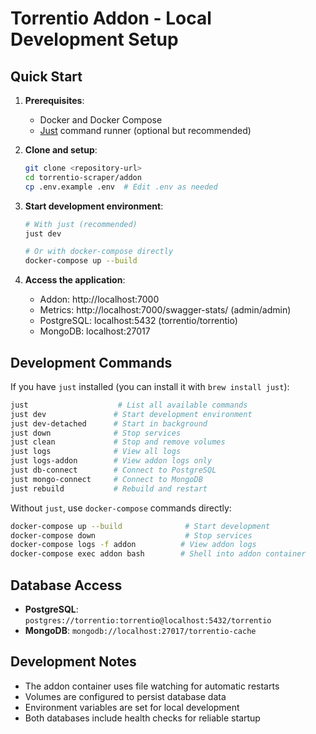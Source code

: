 # Torrentio Addon - Local Development Setup

## Quick Start

1. **Prerequisites**:
   - Docker and Docker Compose
   - [Just](https://github.com/casey/just) command runner (optional but recommended)

2. **Clone and setup**:
   ```bash
   git clone <repository-url>
   cd torrentio-scraper/addon
   cp .env.example .env  # Edit .env as needed
   ```

3. **Start development environment**:
   ```bash
   # With just (recommended)
   just dev

   # Or with docker-compose directly
   docker-compose up --build
   ```

4. **Access the application**:
   - Addon: http://localhost:7000
   - Metrics: http://localhost:7000/swagger-stats/ (admin/admin)
   - PostgreSQL: localhost:5432 (torrentio/torrentio)
   - MongoDB: localhost:27017

## Development Commands

If you have `just` installed (you can install it with `brew install just`):


```bash
just                    # List all available commands
just dev               # Start development environment
just dev-detached      # Start in background
just down              # Stop services
just clean             # Stop and remove volumes
just logs              # View all logs
just logs-addon        # View addon logs only
just db-connect        # Connect to PostgreSQL
just mongo-connect     # Connect to MongoDB
just rebuild           # Rebuild and restart
```

Without `just`, use `docker-compose` commands directly:

```bash
docker-compose up --build              # Start development
docker-compose down                    # Stop services
docker-compose logs -f addon          # View addon logs
docker-compose exec addon bash        # Shell into addon container
```

## Database Access

- **PostgreSQL**: `postgres://torrentio:torrentio@localhost:5432/torrentio`
- **MongoDB**: `mongodb://localhost:27017/torrentio-cache`

## Development Notes

- The addon container uses file watching for automatic restarts
- Volumes are configured to persist database data
- Environment variables are set for local development
- Both databases include health checks for reliable startup